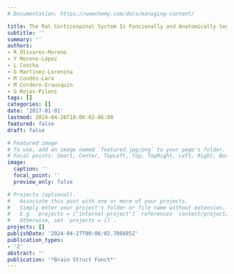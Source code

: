 ```yaml
---
# Documentation: https://wowchemy.com/docs/managing-content/

title: The Rat Corticospinal System Is Funcionally and Anatomically Segregated
subtitle: ''
summary: ''
authors:
- R Olivares-Moreno
- Y Moreno-López
- L Concha
- G Martínez-Lorenzna
- M Condés-Lara
- M Cordero-Erausquin
- G Rojas-Piloni
tags: []
categories: []
date: '2017-01-01'
lastmod: 2024-04-26T18:06:02-06:00
featured: false
draft: false

# Featured image
# To use, add an image named `featured.jpg/png` to your page's folder.
# Focal points: Smart, Center, TopLeft, Top, TopRight, Left, Right, BottomLeft, Bottom, BottomRight.
image:
  caption: ''
  focal_point: ''
  preview_only: false

# Projects (optional).
#   Associate this post with one or more of your projects.
#   Simply enter your project's folder or file name without extension.
#   E.g. `projects = ["internal-project"]` references `content/project/deep-learning/index.md`.
#   Otherwise, set `projects = []`.
projects: []
publishDate: '2024-04-27T00:06:02.708685Z'
publication_types:
- '2'
abstract: ''
publication: '*Brain Struct Funct*'
---
```

